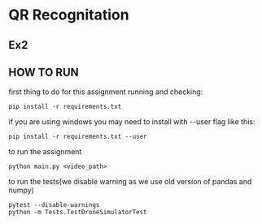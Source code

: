# QR Recognitation

## Ex2


## HOW TO RUN
<p> first thing to do for this assignment running and checking: </p>


~~~
pip install -r requirements.txt 
~~~

<p> if you are using windows you may need to install with --user flag like this:</p>

~~~
pip install -r requirements.txt --user
~~~

<p> to run the assignment</p>

~~~
python main.py <video_path>
~~~

<p> to run the tests(we disable warning as we use old version of pandas and numpy)</p>

~~~
pytest --disable-warnings
python -m Tests.TestDroneSimulatorTest


~~~